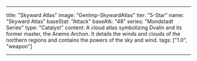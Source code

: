 ---

title: "Skyward Atlas"
image: "GenImp-SkywardAtlas"
tier: "5-Star"
name: "Skyward Atlas"
baseStat: "Attack"
baseAtk: "48"
series: "Mondstadt Series"
type: "Catalyst"
content: A cloud atlas symbolizing Dvalin and its former master, the Anemo Archon. It details the winds and clouds of the northern regions and contains the powers of the sky and wind.
tags: ["1.0", "weapon"]

---